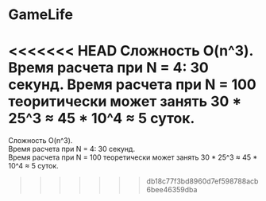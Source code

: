 # GameLife

<<<<<<< HEAD
Сложность O(n^3).
Время расчета при N = 4: 30 секунд.
Время расчета при N = 100 теоритически может занять 30 * 25^3 ≈ 45 * 10^4 ≈ 5 суток.
=======
Сложность O(n^3).  
Время расчета при N = 4: 30 секунд.  
Время расчета при N = 100 теоретически может занять 30 * 25^3 ≈ 45 * 10^4 ≈ 5 суток.  
>>>>>>> db18c77f3bd8960d7ef598788acb6bee46359dba
